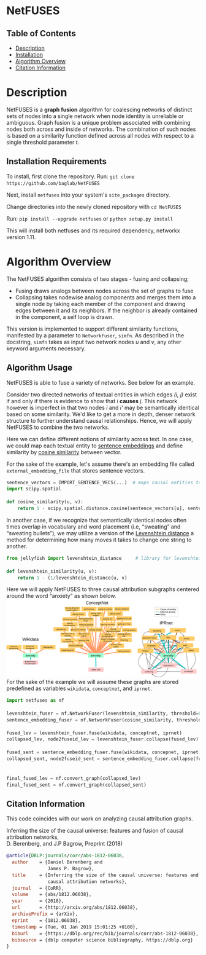 # NetFUSES
## Table of Contents
- [Description](#overview)
- [Installation](#install)
- [Algorithm Overview](#algoverview)
- [Citation Information](#citation)

# Description <a name="overview"/>

NetFUSES is a __graph fusion__ algorithm for coalescing networks of distinct sets of nodes into 
a single network when node identity is unreliable or ambiguous. 
Graph fusion is a unique problem associated with combining nodes both across and inside of networks.
The combination of such nodes is based on a similarity function defined across all nodes 
with respect to a single threshold parameter _t_.

## Installation Requirements <a name="install"/>
To install, first clone the repository. Run:
    `git clone https://github.com/baglab/NetFUSES`

Next, install `netfuses` into your system's `site_packages` directory. 

Change directories into the newly cloned repository with
    `cd NetFUSES`

Run:
    `pip install --upgrade netfuses` or `python setup.py install`

This will install both netfuses and its required dependency, networkx version 1.11.

# Algorithm Overview <a name="algoverview"/>

The NetFUSES algorithm consists of two stages - fusing and collapsing;
- Fusing draws analogs between nodes across the set of graphs to fuse
- Collapsing takes nodewise analog components and merges them into a single node
    by taking each member of the component and drawing edges between it and its neighbors.
    If the neighbor is already contained in the component, a self loop is drawn.

This version is implemented to support different similarity functions, manifested
by a parameter to `NetworkFuser`, `simfn`. As described in the docstring, `simfn`
takes as input two network nodes _u_ and _v_, any other keyword arguments necessary. 

## Algorithm Usage
NetFUSES is able to fuse a variety of networks. See below for an example.

Consider two directed networks of textual entities in which edges _(i, j)_ exist if and
only if there is evidence to show that _i_ __causes__ _j_. This network however is
imperfect in that two nodes _i_ and _i'_ may be semantically identical based on some
similarity. We'd like to get a more in depth, denser network structure to further understand
causal relationships. Hence, we will apply NetFUSES to combine the two networks.

Here we can define different notions of similarity across text. In one case,
we could map each textual entity to
<a href="https://en.wikipedia.org/wiki/Sentence_embedding">sentence embeddings</a> 
and define similarity by <a href="https://en.wikipedia.org/wiki/Cosine_similarity">cosine similarity</a>
between vector.

For the sake of the example, let's assume there's an embedding file called `external_embedding_file`
that stores sentence vectors.

```python
sentence_vectors = IMPORT_SENTENCE_VECS(...)  # maps causal entities to sentence embeddings
import scipy.spatial

def cosine_similarity(u, v):
    return 1 - scipy.spatial.distance.cosine(sentence_vectors[u], sentence_vectors[v])
```

In another case, if we recognize that semantically identical nodes often times overlap in vocabulary
and word placement (i.e, <q>sweating</q> and <q>sweating bullets</q>), we may utilize a version
of the <a href="https://en.wikipedia.org/wiki/Levenshtein_distance">Levenshtein distance</a>
a method for determining how many moves it takes to change one string to another.

```python
from jellyfish import levenshtein_distance     # library for levenshtein distance

def levenshtein_similarity(u, v):
    return 1 - (1/levenshtein_distance(u, v)
```

Here we will apply NetFUSES to three causal attribution subgraphs centered around the word <q>anxiety</q>
as shown below.
<img src="assets/cartoon.png">
For the sake of the example we will assume these graphs are stored predefined as variables
`wikidata`, `conceptnet`, and `iprnet`.

```python
import netfuses as nf

levenshtein_fuser = nf.NetworkFuser(levenshtein_similarity, threshold=0.95) 
sentence_embedding_fuser = nf.NetworkFuser(cosine_similarity, threshold=0.95)

fused_lev = levenshtein_fuser.fuse(wikidata, conceptnet, iprnet)
collapsed_lev, node2fuseid_lev = levenshtein_fuser.collapse(fused_lev)

fused_sent = sentence_embedding_fuser.fuse(wikidata, concepnet, iprnet)
collapsed_sent, node2fuseid_sent = sentence_embedding_fuser.collapse(fused_sent)


final_fused_lev = nf.convert_graph(collapsed_lev)
final_fused_sent = nf.convert_graph(collapsed_sent)
```


## Citation Information <a name="citation"/>
This code coincides with our work on analyzing causal attribution graphs.

Inferring the size of the causal universe: features and fusion of causal attribution networks,<br/>
D. Berenberg, and J.P Bagrow, Preprint (2018)

```bibtex
@article{DBLP:journals/corr/abs-1812-06038,
  author    = {Daniel Berenberg and
               James P. Bagrow},
  title     = {Inferring the size of the causal universe: features and fusion of
               causal attribution networks},
  journal   = {CoRR},
  volume    = {abs/1812.06038},
  year      = {2018},
  url       = {http://arxiv.org/abs/1812.06038},
  archivePrefix = {arXiv},
  eprint    = {1812.06038},
  timestamp = {Tue, 01 Jan 2019 15:01:25 +0100},
  biburl    = {https://dblp.org/rec/bib/journals/corr/abs-1812-06038},
  bibsource = {dblp computer science bibliography, https://dblp.org}
}
```


